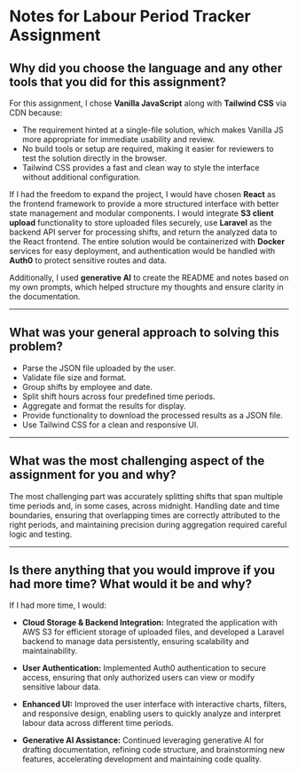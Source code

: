 # Notes for Labour Period Tracker Assignment

## Why did you choose the language and any other tools that you did for this assignment?

For this assignment, I chose **Vanilla JavaScript** along with **Tailwind CSS** via CDN because:

- The requirement hinted at a single-file solution, which makes Vanilla JS more appropriate for immediate usability and review.
- No build tools or setup are required, making it easier for reviewers to test the solution directly in the browser.
- Tailwind CSS provides a fast and clean way to style the interface without additional configuration.

If I had the freedom to expand the project, I would have chosen **React** as the frontend framework to provide a more structured interface with better state management and modular components. I would integrate **S3 client upload** functionality to store uploaded files securely, use **Laravel** as the backend API server for processing shifts, and return the analyzed data to the React frontend. The entire solution would be containerized with **Docker** services for easy deployment, and authentication would be handled with **Auth0** to protect sensitive routes and data.

Additionally, I used **generative AI** to create the README and notes based on my own prompts, which helped structure my thoughts and ensure clarity in the documentation.

---

## What was your general approach to solving this problem?

- Parse the JSON file uploaded by the user.
- Validate file size and format.
- Group shifts by employee and date.
- Split shift hours across four predefined time periods.
- Aggregate and format the results for display.
- Provide functionality to download the processed results as a JSON file.
- Use Tailwind CSS for a clean and responsive UI.

---

## What was the most challenging aspect of the assignment for you and why?

The most challenging part was accurately splitting shifts that span multiple time periods and, in some cases, across midnight. Handling date and time boundaries, ensuring that overlapping times are correctly attributed to the right periods, and maintaining precision during aggregation required careful logic and testing.

---

## Is there anything that you would improve if you had more time? What would it be and why?

If I had more time, I would:

- **Cloud Storage & Backend Integration:** Integrated the application with AWS S3 for efficient storage of uploaded files, and developed a Laravel backend to manage data persistently, ensuring scalability and maintainability.

- **User Authentication:** Implemented Auth0 authentication to secure access, ensuring that only authorized users can view or modify sensitive labour data.

- **Enhanced UI:** Improved the user interface with interactive charts, filters, and responsive design, enabling users to quickly analyze and interpret labour data across different time periods.

- **Generative AI Assistance:** Continued leveraging generative AI for drafting documentation, refining code structure, and brainstorming new features, accelerating development and maintaining code quality.
